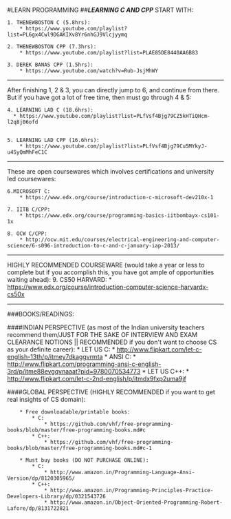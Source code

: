 #LEARN PROGRAMMING 
##_**LEARNING C AND CPP**_
START WITH:

	1. THENEWBOSTON C (5.8hrs):
		* https://www.youtube.com/playlist?list=PL6gx4Cwl9DGAKIXv8Yr6nhGJ9Vlcjyymq

	2. THENEWBOSTON CPP (7.3hrs):
		* https://www.youtube.com/playlist?list=PLAE85DE8440AA6B83

	3. DEREK BANAS CPP (1.5hrs):
		* https://www.youtube.com/watch?v=Rub-JsjMhWY

--------------------------------------------------------------------------------------------------------------------------------------------------------------------------------------------------------------------------------------------------------------------
After finishing 1, 2 & 3, you can directly jump to 6, and continue from there. But if you have got a lot of free time, then must go through 4 & 5:

	4. LEARNING LAD C (18.6hrs):
	  * https://www.youtube.com/playlist?list=PLfVsf4Bjg79CZ5kHTiQHcm-l2q8j06ofd


	5. LEARNING LAD CPP (16.6hrs):
		* https://www.youtube.com/playlist?list=PLfVsf4Bjg79Cu5MYkyJ-u4SyQmMhFeC1C

--------------------------------------------------------------------------------------------------------------------------------------------------------------------------------------------------------------------------------------------------------------------

These are open coursewares which involves certifications and university led coursewares:

	6.MICROSOFT C:
		* https://www.edx.org/course/introduction-c-microsoft-dev210x-1

	7. IITB C/CPP:
		* https://www.edx.org/course/programming-basics-iitbombayx-cs101-1x

	8. OCW C/CPP:
		* http://ocw.mit.edu/courses/electrical-engineering-and-computer-science/6-s096-introduction-to-c-and-c-january-iap-2013/

--------------------------------------------------------------------------------------------------------------------------------------------------------------------------------------------------------------------------------------------------------------------

HIGHLY RECOMMENDED COURSEWARE (would take a year or less to complete but if you accomplish this, you have got ample of opportunities waiting ahead):
	9. CS50 HARVARD:
		* https://www.edx.org/course/introduction-computer-science-harvardx-cs50x

--------------------------------------------------------------------------------------------------------------------------------------------------------------------------------------------------------------------------------------------------------------------
###BOOKS/READINGS:

####INDIAN PERSPECTIVE (as most of the Indian university teachers recommend them/JUST FOR THE SAKE OF INTERVIEW AND EXAM CLEARANCE NOTIONS || RECOMMENDED if you don't want to choose CS as your definite career):
			* LET US C:
				* http://www.flipkart.com/let-c-english-13th/p/itmey7dkaggvrmta
			* ANSI C:
				* http://www.flipkart.com/programming-ansi-c-english-3rd/p/itme88evgqvnaaat?pid=9780070534773
			* LET US C++:
				* http://www.flipkart.com/let-c-2nd-english/p/itmdx9fxp2uma9jf


####GLOBAL PERSPECTIVE (HIGHLY RECOMMENDED if you want to get real insights of CS domain):

		* Free downloadable/printable books:
			* C:
				* https://github.com/vhf/free-programming-books/blob/master/free-programming-books.md#c
			* C++:
				* https://github.com/vhf/free-programming-books/blob/master/free-programming-books.md#c-1

		* Must buy books (DO NOT PURCHASE ONLINE):
			* C:
				* http://www.amazon.in/Programming-Language-Ansi-Version/dp/8120305965/
			* C++:
				* http://www.amazon.in/Programming-Principles-Practice-Developers-Library/dp/0321543726
				* http://www.amazon.in/Object-Oriented-Programming-Robert-Lafore/dp/8131722821
